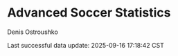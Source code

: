 # Advanced Soccer Statistics
Denis Ostroushko

<!-- gfm -->

Last successful data update: 2025-09-16 17:18:42 CST
